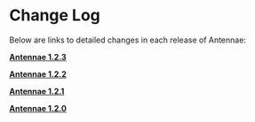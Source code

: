 # Change Log #

Below are links to detailed changes in each release of Antennae:

**[Antennae 1.2.3](Antennae1dot2dot3.md)**

**[Antennae 1.2.2](Antennae1dot2dot2.md)**

**[Antennae 1.2.1](Antennae1dot2dot1.md)**

**[Antennae 1.2.0](Antennae1dot2dot0.md)**

